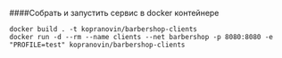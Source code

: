 ####Собрать и запустить сервис в docker контейнере
```
docker build . -t kopranovin/barbershop-clients
docker run -d --rm --name clients --net barbershop -p 8080:8080 -e "PROFILE=test" kopranovin/barbershop-clients
```